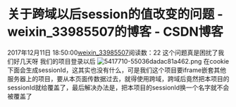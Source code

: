 # 关于跨域以后session的值改变的问题 - weixin_33985507的博客 - CSDN博客
2017年12月11日 18:50:00[weixin_33985507](https://me.csdn.net/weixin_33985507)阅读数：22
这个问题真是困扰了我们好几天呀
我们的项目登录以后
![5417710-55036dadac81a462.png](https://upload-images.jianshu.io/upload_images/5417710-55036dadac81a462.png)
在cookie下面会生成sessionId，这其实也没有什么，可是我们这个项目要iframe嵌套其他服务器上的项目，要从本页面传数据过去，就得使用跨域，跨域后竟然把本项目的sessionId就给覆盖了，最后解决办法是，把本项目的sessionId换一个名字就不会被覆盖了
